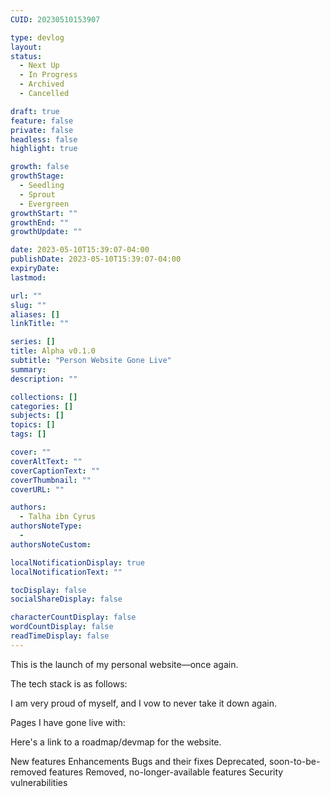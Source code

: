 ```yaml
---
CUID: 20230510153907

type: devlog
layout:
status:
  - Next Up
  - In Progress
  - Archived
  - Cancelled

draft: true
feature: false
private: false
headless: false
highlight: true

growth: false
growthStage:
  - Seedling
  - Sprout
  - Evergreen
growthStart: ""
growthEnd: ""
growthUpdate: ""

date: 2023-05-10T15:39:07-04:00
publishDate: 2023-05-10T15:39:07-04:00
expiryDate:
lastmod:

url: ""
slug: ""
aliases: []
linkTitle: ""

series: []
title: Alpha v0.1.0
subtitle: "Person Website Gone Live"
summary:
description: ""

collections: []
categories: []
subjects: []
topics: []
tags: []

cover: ""
coverAltText: ""
coverCaptionText: ""
coverThumbnail: ""
coverURL: ""

authors:
  - Talha ibn Cyrus
authorsNoteType:
  - 
authorsNoteCustom:

localNotificationDisplay: true
localNotificationText: ""

tocDisplay: false
socialShareDisplay: false

characterCountDisplay: false
wordCountDisplay: false
readTimeDisplay: false
---
```


This is the launch of my personal website—once again.

The tech stack is as follows:

I am very proud of myself, and I vow to never take it down again.

Pages I have gone live with:

Here's a link to a roadmap/devmap for the website.

New features
Enhancements
Bugs and their fixes
Deprecated, soon-to-be-removed features
Removed, no-longer-available features
Security vulnerabilities

